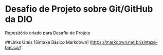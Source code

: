 # Desafio de Projeto sobre Git/GitHub da DIO
Repositório criado para Desafio de Projeto



##Links Úteis
[Sintaxe Básico Markdown] (https://markdown.net.br/sintaxe-basica/)

